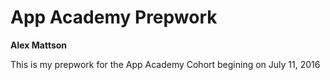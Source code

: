 # App Academy Prepwork

**Alex Mattson**

This is my prepwork for the App Academy Cohort begining on July 11, 2016
